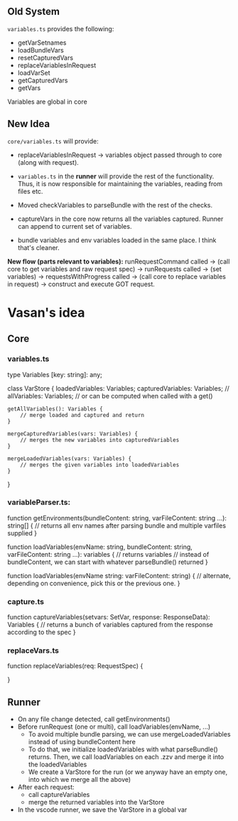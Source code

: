 ## Old System
`variables.ts` provides the following:
- getVarSetnames
- loadBundleVars
- resetCapturedVars
- replaceVariablesInRequest
- loadVarSet
- getCapturedVars
- getVars

Variables are global in core

## New Idea
`core/variables.ts` will provide:
- replaceVariablesInRequest -> variables object passed through to core (along with request). 

- `variables.ts` in the __runner__ will provide the rest of the functionality. Thus, it is now responsible for maintaining the variables, reading from files etc. 
- Moved checkVariables to parseBundle with the rest of the checks. 
- captureVars in the core now returns all the variables captured. Runner can append to current set of variables. 
- bundle variables and env variables loaded in the same place. I think that's cleaner. 

__New flow (parts relevant to variables):__
runRequestCommand called -> (call core to get variables and raw request spec) -> runRequests called -> (set variables) -> requestsWithProgress called -> (call core to replace variables in request) -> construct and execute GOT request. 

# Vasan's idea

## Core

### variables.ts

type Variables [key: string]: any;

class VarStore {
    loadedVariables: Variables;
    capturedVariables: Variables;
    // allVariables: Variables;  // or can be computed when called with a get()

    getAllVariables(): Variables {
        // merge loaded and captured and return 
    }

    mergeCapturedVariables(vars: Variables) {
        // merges the new variables into capturedVariables
    }

    mergeLoadedVariables(vars: Variables) {
        // merges the given variables into loadedVariables
    }
}

### variableParser.ts:

function getEnvironments(bundleContent: string, varFileContent: string ...): string[] {
    // returns all env names after parsing bundle and multiple varfiles supplied
}

function loadVariables(envName: string, bundleContent: string, varFileContent: string ...): variables {
    // returns variables
    // instead of bundleContent, we can start with whatever parseBundle() returned
}

function loadVariables(envName string: varFileContent: string) {
    // alternate, depending on convenience, pick this or the previous one.
}

### capture.ts

function captureVariables(setvars: SetVar, response: ResponseData): Variables {
    // returns a bunch of variables captured from the response according to the spec
}

### replaceVars.ts

function replaceVariables(req: RequestSpec) {

}

## Runner

  * On any file change detected, call getEnvironments()
  * Before runRequest (one or multi), call loadVariables(envName, ...)
    * To avoid multiple bundle parsing, we can use mergeLoadedVariables instead of using bundleContent here
    * To do that, we initialize loadedVariables with what parseBundle() returns. Then, we call loadVariables on each .zzv and merge it into the loadedVariables
    * We create a VarStore for the run (or we anyway have an empty one, into which we merge all the above)
  * After each request:
    * call captureVariables
    * merge the returned variables into the VarStore
  * In the vscode runner, we save the VarStore in a global var
